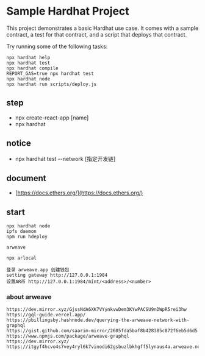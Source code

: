 # Sample Hardhat Project

This project demonstrates a basic Hardhat use case. It comes with a sample contract, a test for that contract, and a script that deploys that contract.

Try running some of the following tasks:

```shell
npx hardhat help
npx hardhat test
npx hardhat compile
REPORT_GAS=true npx hardhat test
npx hardhat node
npx hardhat run scripts/deploy.js
```
## step
* npx create-react-app [name]
* npx hardhat


## notice
* npx hardhat test --network [指定开发链]

## document

* [https://docs.ethers.org/](https://docs.ethers.org/)

## start
```text
npx hardhat node
ipfs daemon
npm run hdeploy
```

```text
arweave

npx arlocal

登录 arweave.app 创建钱包
setting gateway http://127.0.0.1:1984
设置AR币 http://127.0.0.1:1984/mint/<address>/<number>

```

### about arweave
```text
https://dev.mirror.xyz/GjssNdA6XK7VYynkvwDem3KYwPACSU9nDWpR5rei3hw
https://gql-guide.vercel.app/
https://pbillingsby.hashnode.dev/querying-the-arweave-network-with-graphql
https://gist.github.com/saarim-mirror/2605fda5baf8b428385c872f6eb5d6d5
https://www.npmjs.com/package/arweave-graphql
https://dev.mirror.xyz/
https://itgyf4hcvo4s7vey4ryl6k7vinodi62gsbuzlbkhgff5lynaus4a.arweave.net/RM2C8OKruS_UmORwvyv1Q1w0e0aQaZWFRzFL1eGgpLg
```